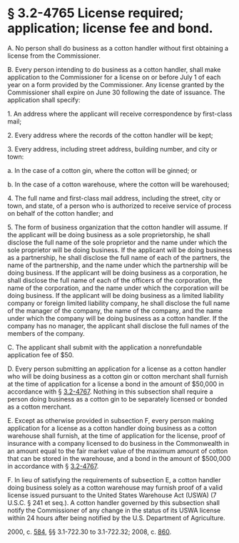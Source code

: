 # § 3.2-4765 License required; application; license fee and bond.

<p>A. No person shall do business as a cotton handler without first obtaining a license from the Commissioner.</p><p>B. Every person intending to do business as a cotton handler, shall make application to the Commissioner for a license on or before July 1 of each year on a form provided by the Commissioner. Any license granted by the Commissioner shall expire on June 30 following the date of issuance. The application shall specify:</p><p>1. An address where the applicant will receive correspondence by first-class mail;</p><p>2. Every address where the records of the cotton handler will be kept;</p><p>3. Every address, including street address, building number, and city or town:</p><p>a. In the case of a cotton gin, where the cotton will be ginned; or</p><p>b. In the case of a cotton warehouse, where the cotton will be warehoused;</p><p>4. The full name and first-class mail address, including the street, city or town, and state, of a person who is authorized to receive service of process on behalf of the cotton handler; and</p><p>5. The form of business organization that the cotton handler will assume. If the applicant will be doing business as a sole proprietorship, he shall disclose the full name of the sole proprietor and the name under which the sole proprietor will be doing business. If the applicant will be doing business as a partnership, he shall disclose the full name of each of the partners, the name of the partnership, and the name under which the partnership will be doing business. If the applicant will be doing business as a corporation, he shall disclose the full name of each of the officers of the corporation, the name of the corporation, and the name under which the corporation will be doing business. If the applicant will be doing business as a limited liability company or foreign limited liability company, he shall disclose the full name of the manager of the company, the name of the company, and the name under which the company will be doing business as a cotton handler. If the company has no manager, the applicant shall disclose the full names of the members of the company.</p><p>C. The applicant shall submit with the application a nonrefundable application fee of $50.</p><p>D. Every person submitting an application for a license as a cotton handler who will be doing business as a cotton gin or cotton merchant shall furnish at the time of application for a license a bond in the amount of $50,000 in accordance with § <a href='http://law.lis.virginia.gov/vacode/3.2-4767/'>3.2-4767</a>. Nothing in this subsection shall require a person doing business as a cotton gin to be separately licensed or bonded as a cotton merchant.</p><p>E. Except as otherwise provided in subsection F, every person making application for a license as a cotton handler doing business as a cotton warehouse shall furnish, at the time of application for the license, proof of insurance with a company licensed to do business in the Commonwealth in an amount equal to the fair market value of the maximum amount of cotton that can be stored in the warehouse, and a bond in the amount of $500,000 in accordance with § <a href='http://law.lis.virginia.gov/vacode/3.2-4767/'>3.2-4767</a>.</p><p>F. In lieu of satisfying the requirements of subsection E, a cotton handler doing business solely as a cotton warehouse may furnish proof of a valid license issued pursuant to the United States Warehouse Act (USWA) (7 U.S.C. § 241 et seq.). A cotton handler governed by this subsection shall notify the Commissioner of any change in the status of its USWA license within 24 hours after being notified by the U.S. Department of Agriculture.</p><p>2000, c. <a href='http://lis.virginia.gov/cgi-bin/legp604.exe?001+ful+CHAP0584'>584</a>, §§ 3.1-722.30 to 3.1-722.32; 2008, c. <a href='http://lis.virginia.gov/cgi-bin/legp604.exe?081+ful+CHAP0860'>860</a>.</p>
